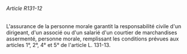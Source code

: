 ###### Article R131-12

L'assurance de la personne morale garantit la responsabilité civile d'un dirigeant, d'un associé ou d'un salarié d'un courtier de marchandises assermenté, personne morale, remplissant les conditions prévues aux articles 1°, 2°, 4° et 5° de l'article L. 131-13.

